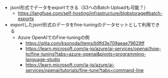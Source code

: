 - jsonl形式でデータをexportできる（S3へのBatch Uploadも可能？）
  - https://langfuse.com/self-hosting/infrastructure/blobstorage#batch-exports
- exportしたjsonl形式のデータをfine-tuningのデータセットとして利用できる
  - Azure OpenAIでのFine-tuningの例
    - https://qiita.com/ksonoda/items/b9fd3e709aeae79629ff
    - https://learn.microsoft.com/ja-jp/azure/ai-services/openai/how-to/fine-tuning?tabs=azure-openai&pivots=programming-language-studio
    - https://learn.microsoft.com/ja-jp/azure/ai-services/openai/tutorials/fine-tune?tabs=command-line